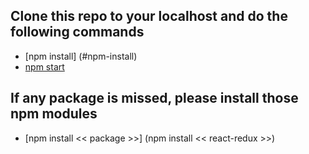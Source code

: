 

## Clone this repo to your localhost and do the following commands
  - [npm install] (#npm-install)
  - [npm start](#npm-start)

## If any package is missed, please install those npm modules
  - [npm install << package >>] (npm install << react-redux >>)
